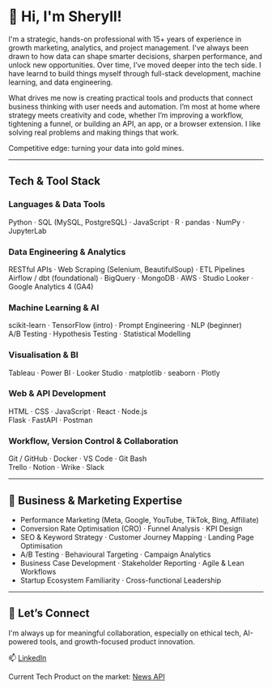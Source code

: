 
# 👋 Hi, I'm Sheryll!

I'm a strategic, hands-on professional with 15+ years of experience in growth marketing, analytics, and project management. I've always been drawn to how data can shape smarter decisions, sharpen performance, and unlock new opportunities. Over time, I’ve moved deeper into the tech side. I have learnd to build things myself through full-stack development, machine learning, and data engineering.

What drives me now is creating practical tools and products that connect business thinking with user needs and automation. I’m most at home where strategy meets creativity and code, whether I’m improving a workflow, tightening a funnel, or building an API, an app, or a browser extension. I like solving real problems and making things that work.

Competitive edge: turning your data into gold mines.

---


## Tech & Tool Stack

### Languages & Data Tools  
Python · SQL (MySQL, PostgreSQL) · JavaScript · R · pandas · NumPy · JupyterLab

### Data Engineering & Analytics  
RESTful APIs · Web Scraping (Selenium, BeautifulSoup) · ETL Pipelines  
Airflow / dbt (foundational) · BigQuery · MongoDB · AWS · Studio Looker · Google Analytics 4 (GA4)

### Machine Learning & AI  
scikit-learn · TensorFlow (intro) · Prompt Engineering · NLP (beginner)  
A/B Testing · Hypothesis Testing · Statistical Modelling  

### Visualisation & BI  
Tableau · Power BI · Looker Studio · matplotlib · seaborn · Plotly

### Web & API Development  
HTML · CSS · JavaScript · React · Node.js  
Flask · FastAPI · Postman  

### Workflow, Version Control & Collaboration  
Git / GitHub · Docker · VS Code · Git Bash  
Trello · Notion · Wrike · Slack  

---

## 🎯 Business & Marketing Expertise

- Performance Marketing (Meta, Google, YouTube, TikTok, Bing, Affiliate)
- Conversion Rate Optimisation (CRO) · Funnel Analysis · KPI Design
- SEO & Keyword Strategy · Customer Journey Mapping · Landing Page Optimisation
- A/B Testing · Behavioural Targeting · Campaign Analytics
- Business Case Development · Stakeholder Reporting · Agile & Lean Workflows
- Startup Ecosystem Familiarity · Cross-functional Leadership

---


## 🔗 Let’s Connect

I'm always up for meaningful collaboration, especially on ethical tech, AI-powered tools, and growth-focused product innovation.

📫 [LinkedIn](https://www.linkedin.com/in/sherylldumapal)  

Current Tech Product on the market: [News API](https://rapidapi.com/sherdumapal/api/climate-change-news-api5)
